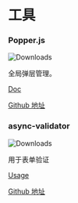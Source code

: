 # 工具

### Popper.js
![Downloads](https://img.shields.io/npm/dm/popper.js.svg)

全局弹层管理。

[Doc](https://popper.js.org/)

[Github 地址](https://github.com/FezVrasta/popper.js)

### async-validator
![Downloads](https://img.shields.io/npm/dm/async-validator.svg)

用于表单验证

[Usage](https://github.com/yiminghe/async-validator#usage)

[Github 地址](https://github.com/yiminghe/async-validator)
